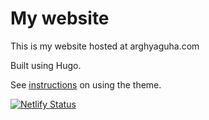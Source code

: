 # My website

This is my website hosted at arghyaguha.com

Built using Hugo.

See [instructions](https://github.com/negrel/hugo-theme-pico/) on using the theme.


[![Netlify Status](https://api.netlify.com/api/v1/badges/a6a8caed-9889-4003-a66f-29b62e715fa1/deploy-status)](https://app.netlify.com/sites/arghyaguha/deploys)
